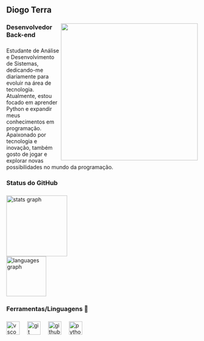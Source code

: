 <h2 align="left">Diogo Terra</h2>

###

<img align="right" height="360" src="https://github.com/user-attachments/assets/47e6e8cf-4996-4bea-8e73-3f0d26884eec"  />

###

<h3 align="left">Desenvolvedor Back-end</h3>

###

<p align="left">Estudante de Análise e Desenvolvimento de Sistemas, dedicando-me diariamente para evoluir na área de tecnologia. Atualmente, estou focado em aprender Python e expandir meus conhecimentos em programação. Apaixonado por tecnologia e inovação, também gosto de jogar e explorar novas possibilidades no mundo da programação.</p>

###

<h3 align="left">Status do GitHub</h3>

###

<div align="left">
  <img src="https://github-readme-stats.vercel.app/api?username=Diogo-Terra&hide_title=false&hide_rank=false&show_icons=false&include_all_commits=false&count_private=true&disable_animations=false&theme=github_dark&locale=pt-br&hide_border=false&order=1" height="160" alt="stats graph"  /> <br>
  <img src="https://github-readme-stats.vercel.app/api/top-langs?username=Diogo-Terra&locale=pt-br&hide_title=false&layout=compact&card_width=320&langs_count=8&theme=github_dark&hide_border=false&order=2" height="105" alt="languages graph"  />
</div>

###

<h3 align="left">Ferramentas/Linguagens 🔧</h3>

###

<div align="left">
  <img src="https://skillicons.dev/icons?i=vscode" height="35" alt="vscode logo"  />
  <img width="12" />
  <img src="https://skillicons.dev/icons?i=git" height="35" alt="git logo"  />
  <img width="12" />
  <img src="https://skillicons.dev/icons?i=github" height="35" alt="github logo"  />
  <img width="12" />
  <img src="https://skillicons.dev/icons?i=py" height="35" alt="python logo"  />
</div>
